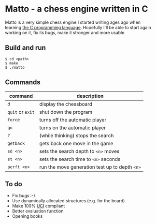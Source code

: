 # Matto - a chess engine written in C

Matto is a very simple chess engine I started writing ages ago when learning [the C programming language](http://s3-us-west-2.amazonaws.com/belllabs-microsite-dritchie/cbook/index.html). Hopefully I'll be able to start again working on it, fix its bugs, make it stronger and more usable.

## Build and run

	$ cd <path>
	$ make
	$ ./matto

## Commands

command | description
--- | ---
`d` | display the chessboard
`quit` or `exit` | shut down the program
`force` | turns off the automatic player
`go` | turns on the automatic player
`?` | (while thinking) stops the search
`getback` | gets back one move in the game
`sd <n>` | sets the search depth to `<n>` moves
`st <n>` | sets the search time to `<n>` seconds
`perft <n>` | run the move generation test up to depth `<n>`

## To do

* Fix bugs :-)
* Use dynamically allocated structures (e.g. for the board)
* Make 100% [UCI](http://www.shredderchess.com/chess-info/features/uci-universal-chess-interface.html) compliant
* Better evaluation function
* Opening books
